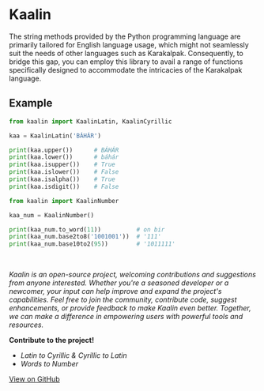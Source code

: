 # Kaalin

<p>
    The string methods provided by the Python programming language are primarily tailored for English language usage, which might not seamlessly suit the needs of other languages such as Karakalpak. Consequently, to bridge this gap, you can employ this library to avail a range of functions specifically designed to accommodate the intricacies of the Karakalpak language. 
</p>

## Example
```python
from kaalin import KaalinLatin, KaalinCyrillic

kaa = KaalinLatin('BÁHÁR')

print(kaa.upper())      # BÁHÁR
print(kaa.lower())      # báhár
print(kaa.isupper())    # True
print(kaa.islower())    # False
print(kaa.isalpha())    # True
print(kaa.isdigit())    # False
```
```python
from kaalin import KaalinNumber

kaa_num = KaalinNumber()

print(kaa_num.to_word(11))          # on bir
print(kaa_num.base2to8('1001001'))  # '111'
print(kaa_num.base10to2(95))        # '1011111'
```
<br>

<p>
    <i>
        Kaalin is an open-source project, welcoming contributions and suggestions from anyone interested. Whether you're a seasoned developer or a newcomer, your input can help improve and expand the project's capabilities. Feel free to join the community, contribute code, suggest enhancements, or provide feedback to make Kaalin even better. Together, we can make a difference in empowering users with powerful tools and resources.
    </i>
</p>

<b>Contribute to the project!</b>
+ _Latin to Cyrillic & Cyrillic to Latin_
+ _Words to Number_

[View on GitHub](https://github.com/turdibekjumabaev/kaalin)